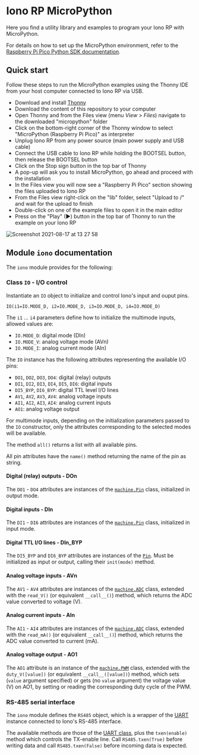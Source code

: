 # Iono RP MicroPython

Here you find a utility library and examples to program your Iono RP with MicroPython.

For details on how to set up the MicroPython environment, refer to the [Raspberry Pi Pico Python SDK documentation](https://datasheets.raspberrypi.org/pico/raspberry-pi-pico-python-sdk.pdf).

## Quick start

Follow these steps to run the MicroPython examples using the Thonny IDE from your host computer connected to Iono RP via USB.

- Download and install [Thonny](https://thonny.org/)
- Download the content of this repository to your computer
- Open Thonny and from the Files view (menu *View* > *Files*) navigate to the downloaded "micropython" folder
- Click on the bottom-right corner of the Thonny window to select "MicroPython (Raspberry Pi Pico)" as interpreter
- Unplug Iono RP from any power source (main power supply and USB cable)
- Connect the USB cable to Iono RP while holding the BOOTSEL button, then release the BOOTSEL button
- Click on the Stop sign button in the top bar of Thonny
- A pop-up will ask you to install MicroPython, go ahead and proceed with the installation
- In the Files view you will now see a "Raspberry Pi Pico" section showing the files uploaded to Iono RP
- From the Files view right-click on the "lib" folder, select "Upload to /" and wait for the upload to finish
- Double-click on one of the example files to open it in the main editor
- Press on the "Play" (&#9658;) button in the top bar of Thonny to run the example on your Iono RP

![Screenshot 2021-08-17 at 13 27 58](https://user-images.githubusercontent.com/6586434/129718440-782360e6-1c07-43a6-9974-849b64ec1c5f.png)

## Module `iono` documentation

The `iono` module provides for the following:

### Class `IO` - I/O control

Instantiate an `IO` object to initialize and control Iono's input and ouput pins.

`IO(i1=IO.MODE_D, i2=IO.MODE_D, i3=IO.MODE_D, i4=IO.MODE_D)`

The `i1` ... `i4` parameters define how to initialize the multimode inputs, allowed values are:
- `IO.MODE_D`: digital mode (DIn)
- `IO.MODE_V`: analog voltage mode (AVn)
- `IO.MODE_I`: analog current mode (AIn)

The `IO` instance has the following attributes representing the available I/O pins:

- `DO1`, `DO2`, `DO3`, `DO4`: digital (relay) outputs
- `DI1`, `DI2`, `DI3`, `DI4`, `DI5`, `DI6`: digital inputs
- `DI5_BYP`, `DI6_BYP`: digital TTL level I/O lines
- `AV1`, `AV2`, `AV3`, `AV4`: analog voltage inputs
- `AI1`, `AI2`, `AI3`, `AI4`: analog current inputs
- `AO1`: analog voltage output

For multimode inputs, depending on the initialization parameters passed to the `IO` constructor, only the attributes corresponding to the selected modes will be available.

The method `all()` returns a list with all available pins.

All pin attributes have the `name()` method returning the name of the pin as string.

#### Digital (relay) outputs - DOn
The `DO1` - `DO4` attributes are instances of the [`machine.Pin`](https://docs.micropython.org/en/latest/library/machine.Pin.html) class, initialized in output mode.

#### Digital inputs - DIn
The `DI1` - `DI6` attributes are instances of the [`machine.Pin`](https://docs.micropython.org/en/latest/library/machine.Pin.html) class, initialized in input mode.

#### Digital TTL I/O lines - DIn_BYP
The `DI5_BYP` and `DI6_BYP` attributes are instances of the [`Pin`](https://docs.micropython.org/en/latest/library/machine.Pin.html). Must be initialized as input or output, calling their `init(mode)` method.

#### Analog voltage inputs - AVn
The `AV1` - `AV4` attributes are instances of the [`machine.ADC`](https://docs.micropython.org/en/latest/library/machine.ADC.html) class, extended with the `read_V()` (or equivalent `__call__()`) method, which returns the ADC value converted to voltage (V).

#### Analog current inputs - AIn
The `AI1` - `AI4` attributes are instances of the [`machine.ADC`](https://docs.micropython.org/en/latest/library/machine.ADC.html) class, extended with the `read_mA()` (or equivalent `__call__()`) method, which returns the ADC value converted to current (mA).

#### Analog voltage output - AO1
The `AO1` attribute is an instance of the [`machine.PWM`](https://docs.micropython.org/en/latest/library/machine.PWM.html) class, extended with the `duty_V([value])` (or equivalent `__call__([value])`) method, which sets (`value` argument specified) or gets (no `value` argument) the voltage value (V) on AO1, by setting or reading the corresponding duty cycle of the PWM.

### RS-485 serial interface

The `iono` module defines the `RS485` object, which is a wrapper of the [UART](https://docs.micropython.org/en/latest/library/machine.UART.html) instance connected to Iono's RS-485 interface.

The available methods are those of the [UART class](https://docs.micropython.org/en/latest/library/machine.UART.html#methods), plus the `txen(enable)` method which controls the TX-enable line. Call `RS485.txen(True)` before writing data and call `RS485.txen(False)` before incoming data is expected.
